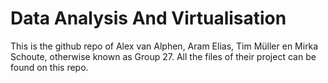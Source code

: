 # Data Analysis And Virtualisation
This is the github repo of Alex van Alphen, Aram Elias, Tim Müller en Mirka Schoute, otherwise known as Group 27. All the files of their project can be found on this repo.
